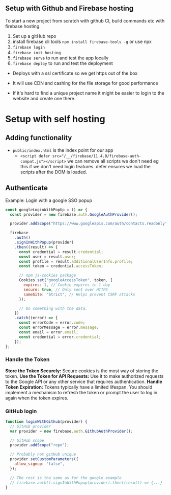 ## Setup with Github and Firebase hosting

To start a new project from scratch with github CI, build commands etc with firebase hosting.

1. Set up a gitHub repo
2. install firebase cli tools `npm install firebase-tools -g` or use npx
3. `firebase login`
4. `firebase init hosting`
5. `firebase serve` to run and test the app locally
6. `firebase deploy` to run and test the deployment

- Deploys with a ssl certificate so we get https out of the box
- It will use CDN and cashing for the file storage for good performance

- If it's hard to find a unique project name it might be easier to login to the website and create one there.

# Setup with self hosting

## Adding functionality

- `public/index.html` is the index point for our app
  - `<script defer src="/__/firebase/11.4.0/firebase-auth-compat.js"></script>` we can remove all scripts we don't need eg this if we don't need login features. defer ensures we load the scripts after the DOM is loaded.

## Authenticate

Example: Login with a google SSO popup

```js
const googleLoginWithPopUp = () => {
  const provider = new firebase.auth.GoogleAuthProvider();

  provider.addScope("https://www.googleapis.com/auth/contacts.readonly");

  firebase
    .auth()
    .signInWithPopup(provider)
    .then((result) => {
      const credential = result.credential;
      const user = result.user;
      const profile = result.additionalUserInfo.profile;
      const token = credential.accessToken;

      // npm js-cookies package
      Cookies.set("googleAccessToken", token, {
        expires: 1, // Cookie expires in 1 day
        secure: true, // Only sent over HTTPS
        sameSite: "Strict", // Helps prevent CSRF attacks
      });

      // Do something with the data.
    })
    .catch((error) => {
      const errorCode = error.code;
      const errorMessage = error.message;
      const email = error.email;
      const credential = error.credential;
    });
};
```

### Handle the Token

**Store the Token Securely:** Secure cookies is the most way of storing the token.
**Use the Token for API Requests:** Use it to make authorized requests to the Google API or any other service that requires authentication.
**Handle Token Expiration:** Tokens typically have a limited lifespan. You should implement a mechanism to refresh the token or prompt the user to log in again when the token expires.

### GitHub login

```js
function loginWithGithub(provider) {
  // GitHub provider
  var provider = new firebase.auth.GithubAuthProvider();

  // GitHub scope
  provider.addScope("repo");

  // Probably not gitHub unique
  provider.setCustomParameters({
    allow_signup: "false",
  });

  // The rest is tha same as for the google example
  // firebase.auth().signInWithPopup(provider).then((result) => {...}
}
```
